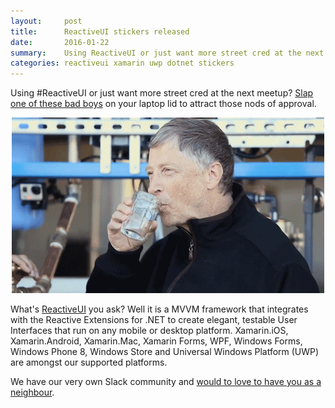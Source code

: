 ```yaml
---
layout:     post
title:      ReactiveUI stickers released
date:       2016-01-22
summary:    Using ReactiveUI or just want more street cred at the next meetup? Slap one of these bad boys on your laptop lid to attract those nods of approval.
categories: reactiveui xamarin uwp dotnet stickers
---
```

Using #ReactiveUI or just want more street cred at the next meetup? [Slap one of these bad boys](http://www.stickermule.com/marketplace/10091-reactiveui) on your laptop lid to attract those nods of approval.

<center><img src="/images/nodofapproval-billgates.gif" alt="BillyG agrees."></center>

What's [ReactiveUI](http://www.reactiveui.net/) you ask? Well it is a MVVM framework that integrates with the Reactive Extensions for .NET to create elegant, testable User Interfaces that run on any mobile or desktop platform. Xamarin.iOS, Xamarin.Android, Xamarin.Mac, Xamarin Forms, WPF, Windows Forms, Windows Phone 8, Windows Store and Universal Windows Platform (UWP) are amongst our supported platforms.

We have our very own Slack community and [would to love to have you as a neighbour](https://github.com/reactiveui/reactiveui#slack).
